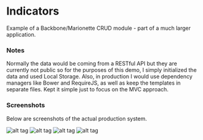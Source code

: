 # Indicators

Example of a Backbone/Marionette CRUD module - part of a much larger application. 

### Notes
Normally the data would be coming from a RESTful API but they are currently not public so for the purposes of this demo, I simply initialized the data and used Local Storage. Also, in production I would use dependency managers like Bower and RequireJS, as well as keep the templates in separate files. Kept it simple just to focus on the MVC approach.

### Screenshots
Below are screenshots of the actual production system.

![alt tag](http://esganalytics.com/media/indicators.png)
![alt tag](http://esganalytics.com/media/indicators-edit.png)
![alt tag](http://esganalytics.com/media/fund.png)
![alt tag](http://esganalytics.com/media/company.png)
